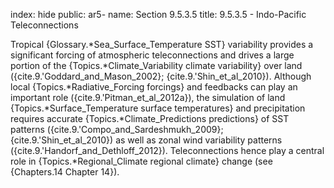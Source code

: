 index: hide
public: ar5-
name: Section 9.5.3.5
title: 9.5.3.5 - Indo-Pacific Teleconnections

Tropical {Glossary.*Sea_Surface_Temperature SST} variability provides a significant forcing of atmospheric teleconnections and drives a large portion of the {Topics.*Climate_Variability climate variability} over land ({cite.9.'Goddard_and_Mason_2002}; {cite.9.'Shin_et_al_2010}). Although local {Topics.*Radiative_Forcing forcings} and feedbacks can play an important role ({cite.9.'Pitman_et_al_2012a}), the simulation of land {Topics.*Surface_Temperature surface temperatures} and precipitation requires accurate {Topics.*Climate_Predictions predictions} of SST patterns ({cite.9.'Compo_and_Sardeshmukh_2009}; {cite.9.'Shin_et_al_2010}) as well as zonal wind variability patterns ({cite.9.'Handorf_and_Dethloff_2012}). Teleconnections hence play a central role in {Topics.*Regional_Climate regional climate} change (see {Chapters.14 Chapter 14}).
